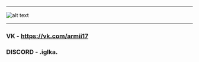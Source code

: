 
__________________________________________________________________________________________________________________________________________________________________________________________________________________________________________________________________________________
![alt text](https://i.ytimg.com/vi/tvscbY_mA_s/maxresdefault.jpg)
__________________________________________________________________________________________________________________________________________________________________________________________________________________________________________________________________________________

### VK - https://vk.com/armii17
### DISCORD - .iglka.

